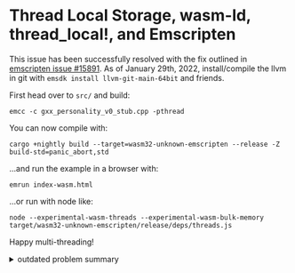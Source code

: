 # Thread Local Storage, wasm-ld, thread_local!, and Emscripten 

This issue has been successfully resolved with the fix outlined in [emscripten issue #15891](https://github.com/emscripten-core/emscripten/issues/15891).
As of January 29th, 2022, install/compile the llvm in git with `emsdk install llvm-git-main-64bit` and friends.

First head over to `src/` and build:

    emcc -c gxx_personality_v0_stub.cpp -pthread

You can now compile with:

    cargo +nightly build --target=wasm32-unknown-emscripten --release -Z build-std=panic_abort,std

...and run the example in a browser with:

    emrun index-wasm.html

...or run with node like:

    node --experimental-wasm-threads --experimental-wasm-bulk-memory target/wasm32-unknown-emscripten/release/deps/threads.js

Happy multi-threading!
<details><summary>outdated problem summary</summary>

I've been investigating what it might take to get Rust to compile a threaded
program against the `wasm32-unknown-emscripten` compiler target.  The simple example in [src/main.rs](https://github.com/gregbuchholz/threads/blob/main/src/main.rs):

    use std::thread;

    fn xs() {
        for _ in 0 .. 10 {
            println!("X");
        }
    }

    fn main() {

        let t1 = thread::spawn(xs);
        t1.join().unwrap();
    }

...works when compiling for an x86_64 target, but for
`--target=wasm32-unknown-emscripten` fails to compile with with an error from `wasm-ld`
complaining about `relocation R_WASM_MEMORY_ADDR_TLS_SLEB cannot be used against non-TLS symbol 'std::io::stdio::OUTPUT_CAPTURE::__getit::__KEY::h776cf75763f0fad1'`, and
`relocation R_WASM_MEMORY_ADDR_TLS_SLEB cannot be used against non-TLS symbol 'std::sys_common::thread_info::THREAD_INFO::__getit::STATE::haca3e53312905f45'`.  (full error message in [error.txt](https://github.com/gregbuchholz/threads/blob/main/error.txt))

...as near as I can tell, `std::io::stdio::OUTPUT_CAPTURE` is [wrapped
in](https://github.com/rust-lang/rust/blob/master/library/std/src/io/stdio.rs)
`thread_local!()` (line 20) and `std::sys_common::thread_info::THREAD_INFO`
[likewise](https://github.com/rust-lang/rust/blob/master/library/std/src/sys_common/thread_info.rs)
(line 13). 

I'm presuming that the error is trying to tell me that something told the
linker to place these items in the thread local storage area, but that they
aren't properly marked as thread_local.  Which seems to be somewhat confirmed
by the wasm-ld source:

[https://github.com/llvm/llvm-project/blob/main/lld/wasm/Relocations.cpp](https://github.com/llvm/llvm-project/blob/main/lld/wasm/Relocations.cpp)

...with the `case` starting at line 113:

    case R_WASM_MEMORY_ADDR_TLS_SLEB:
    case R_WASM_MEMORY_ADDR_TLS_SLEB64:
      // In single-threaded builds TLS is lowered away and TLS data can be
      // merged with normal data and allowing TLS relocation in non-TLS
      // segments.
      if (config->sharedMemory) {
        if (!sym->isTLS()) {
          error(toString(file) + ": relocation " +
                relocTypeToString(reloc.Type) +
                " cannot be used against non-TLS symbol `" + toString(*sym) +
                "`");
        }

...that produces the above error message.  So why does `wasm-ld` think
`isTLS()` on those symbols is false? And maybe stranger, that `case` doesn't
appear to do anything useful in the event that isTLS() is true.  It only ever
produces error messages.  But thread local storage works out-of-the-box with
Emscripten and C, as shown by [this
program](https://github.com/gregbuchholz/threads/tree/main/src/c_example) over
in src/c_example/, and confirmed with Firefox and node.  Dumping the assembly
(emcc example.c -S -pthread) shows a ".section .tdata" in
[example.s](https://github.com/gregbuchholz/threads/blob/main/src/c_example/example.s).

The error message is the same with emscripten 2.0.34 and 3.0.0.  In order to
get this far, I've used a nightly Rust build (rustc 1.59.0-nightly (532d2b14c 2021-12-03)) 
to enable recompliation of `std` with `target-feature=+atomics,+bulk-memory`
(otherwise it fails to link due to `std` not being compiled for threads).  The
cargo invocation is:

    cargo build --target=wasm32-unknown-emscripten --release -Z build-std=panic_abort,std

...and there are additional `rustflags` needed in `.cargo/config`:

    [target.wasm32-unknown-emscripten]
    rustflags = [
        "-C", "target-feature=+atomics,+bulk-memory", 
        "-C", "link-args=src/gxx_personality_v0_stub.o -pthread -s PROXY_TO_PTHREAD"
    ]

...The `gxx_personality_v0_stub.cpp` file will also need to be compiled:

     em++ -c gxx_personality_v0_stub.cpp -pthread

...to overcome the issue described [here](https://stackoverflow.com/questions/67474533/error-in-compiling-rust-into-webassembly-using-emscripten-on-windows/69198170#69198170).  

I have been able to find a little additional information on
`R_WASM_MEMORY_ADDR_SLEB` over at [WebAssembly Object File
Linking](https://github.com/WebAssembly/tool-conventions/blob/main/Linking.md),
but note that is *not* `R_WASM_MEMORY_ADDR_TLS_SLEB`.  I'm assuming that the
SLEB is [Signed Little Endian Base](https://en.wikipedia.org/wiki/LEB128).  

I'm not sure if this due to missing an appropriate complier/linker flag
issue, or something on the rust side not quite right (maybe the `thread_local!`
macro needs to be specialized for emscripten?). Or if this is an issue on the
LLVM/wasm-ld side.  Or something with Emscripten.  Quite a few moving parts
here.  It looks like there are configurations for wasm targets in
`__thread_local_inner`:

[https://github.com/rust-lang/rust/blob/master/library/std/src/thread/local.rs](
https://github.com/rust-lang/rust/blob/master/library/std/src/thread/local.rs)

...it seems like the one starting on line 196 might be the "right" one for emscripten(?):

    // If the platform has support for `#[thread_local]`, use it.
    #[cfg(all(
        target_thread_local,
        not(all(target_family = "wasm", not(target_feature = "atomics"))),
    ))]

...at least with the belief that TLS works with Emscripten.

This issue might be related to [issue #84224](https://github.com/rust-lang/rust/issues/84224).

I'm not sure where to look to see how `#[thread_local]` is implemented in rustc.

I would appreciate any pointers to more information about this issue, or a more
appropriate forum for this question.  

Thanks!

</details>
